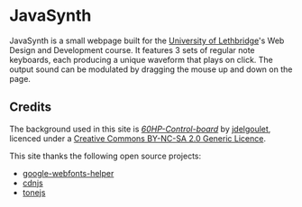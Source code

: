 # JavaSynth

JavaSynth is a small webpage built for the [University of Lethbridge](https://www.ulethbridge.ca/)'s Web Design and Development course. It features 3 sets of regular note keyboards, each producing a unique waveform that plays on click. The output sound can be modulated by dragging the mouse up and down on the page.

## Credits

The background used in this site is *[60HP-Control-board](https://www.flickr.com/photos/35536578@N00/15929404882)* by [jdelgoulet](https://www.flickr.com/photos/35536578@N00/), licenced under a [Creative Commons BY-NC-SA 2.0 Generic Licence](https://creativecommons.org/licenses/by-nc-sa/2.0/).

This site thanks the following open source projects:

- [google-webfonts-helper](https://github.com/majodev/google-webfonts-helper)
- [cdnjs](https://github.com/cdnjs)
- [tonejs](https://github.com/Tonejs/Tone.js/)